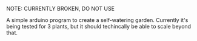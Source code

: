 NOTE: CURRENTLY BROKEN, DO NOT USE

A simple arduino program to create a self-watering garden. Currently it's being tested for 3 plants, but it should techincally be able to scale beyond that.

